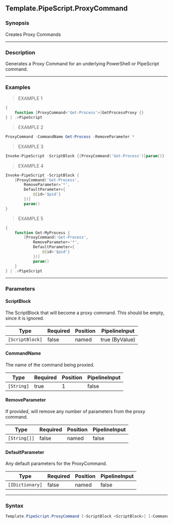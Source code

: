 Template.PipeScript.ProxyCommand
--------------------------------

### Synopsis
Creates Proxy Commands

---

### Description

Generates a Proxy Command for an underlying PowerShell or PipeScript command.

---

### Examples
> EXAMPLE 1

```PowerShell
{
    function [ProxyCommand<'Get-Process'>]GetProcessProxy {}
} | .>PipeScript
```
> EXAMPLE 2

```PowerShell
ProxyCommand -CommandName Get-Process -RemoveParameter *
```
> EXAMPLE 3

```PowerShell
Invoke-PipeScript -ScriptBlock {[ProxyCommand('Get-Process')]param()}
```
> EXAMPLE 4

```PowerShell
Invoke-PipeScript -ScriptBlock {
    [ProxyCommand('Get-Process', 
        RemoveParameter='*',
        DefaultParameter={
            @{id='$pid'}
        })]
        param()
}
```
> EXAMPLE 5

```PowerShell
{ 
    function Get-MyProcess {
        [ProxyCommand('Get-Process', 
            RemoveParameter='*',
            DefaultParameter={
                @{id='$pid'}
            })]
            param()
    } 
} | .>PipeScript
```

---

### Parameters
#### **ScriptBlock**
The ScriptBlock that will become a proxy command.  This should be empty, since it is ignored.

|Type           |Required|Position|PipelineInput |
|---------------|--------|--------|--------------|
|`[ScriptBlock]`|false   |named   |true (ByValue)|

#### **CommandName**
The name of the command being proxied.

|Type      |Required|Position|PipelineInput|
|----------|--------|--------|-------------|
|`[String]`|true    |1       |false        |

#### **RemoveParameter**
If provided, will remove any number of parameters from the proxy command.

|Type        |Required|Position|PipelineInput|
|------------|--------|--------|-------------|
|`[String[]]`|false   |named   |false        |

#### **DefaultParameter**
Any default parameters for the ProxyCommand.

|Type           |Required|Position|PipelineInput|
|---------------|--------|--------|-------------|
|`[IDictionary]`|false   |named   |false        |

---

### Syntax
```PowerShell
Template.PipeScript.ProxyCommand [-ScriptBlock <ScriptBlock>] [-CommandName] <String> [-RemoveParameter <String[]>] [-DefaultParameter <IDictionary>] [<CommonParameters>]
```
